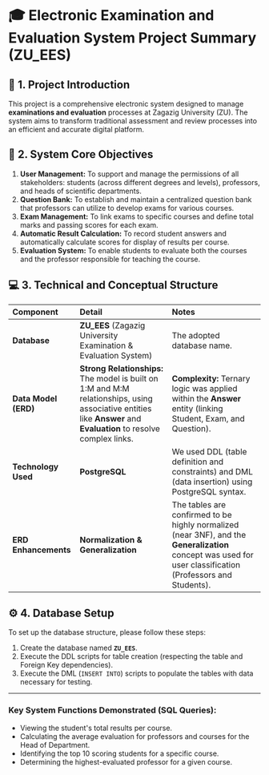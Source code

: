 

# 🎓 Electronic Examination and Evaluation System Project Summary (ZU\_EES)

## 📌 1. Project Introduction

This project is a comprehensive electronic system designed to manage **examinations and evaluation** processes at Zagazig University (ZU). The system aims to transform traditional assessment and review processes into an efficient and accurate digital platform.

## 🎯 2. System Core Objectives

1.  **User Management:** To support and manage the permissions of all stakeholders: students (across different degrees and levels), professors, and heads of scientific departments.
2.  **Question Bank:** To establish and maintain a centralized question bank that professors can utilize to develop exams for various courses.
3.  **Exam Management:** To link exams to specific courses and define total marks and passing scores for each exam.
4.  **Automatic Result Calculation:** To record student answers and automatically calculate scores for display of results per course.
5.  **Evaluation System:** To enable students to evaluate both the courses and the professor responsible for teaching the course.

## 💻 3. Technical and Conceptual Structure

| Component | Detail | Notes |
| :--- | :--- | :--- |
| **Database** | **ZU\_EES** (Zagazig University Examination & Evaluation System) | The adopted database name. |
| **Data Model (ERD)** | **Strong Relationships:** The model is built on 1:M and M:M relationships, using associative entities like **Answer** and **Evaluation** to resolve complex links. | **Complexity:** Ternary logic was applied within the **Answer** entity (linking Student, Exam, and Question). |
| **Technology Used** | **PostgreSQL** | We used DDL (table definition and constraints) and DML (data insertion) using PostgreSQL syntax. |
| **ERD Enhancements** | **Normalization & Generalization** | The tables are confirmed to be highly normalized (near 3NF), and the **Generalization** concept was used for user classification (Professors and Students). |

## ⚙️ 4. Database Setup

To set up the database structure, please follow these steps:

1.  Create the database named **`ZU_EES`**.
2.  Execute the DDL scripts for table creation (respecting the table and Foreign Key dependencies).
3.  Execute the DML (`INSERT INTO`) scripts to populate the tables with data necessary for testing.

---

### Key System Functions Demonstrated (SQL Queries):

* Viewing the student's total results per course.
* Calculating the average evaluation for professors and courses for the Head of Department.
* Identifying the top 10 scoring students for a specific course.
* Determining the highest-evaluated professor for a given course.
